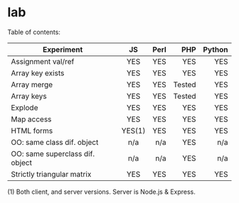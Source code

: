 lab
===
Table of contents:

| Experiment                      | JS        | Perl      | PHP       | Python    |
| ---------------------------     |:---------:| ---------:| ---------:| ---------:|
| Assignment val/ref              | YES       | YES       | YES       | YES       |
| Array key exists                | YES       | YES       | YES       | YES       |
| Array merge                     | YES       | YES       | Tested    | YES       |
| Array keys                      | YES       | YES       | Tested    | YES       |
| Explode                         | YES       | YES       | YES       | YES       |
| Map access                      | YES       | YES       | YES       | YES       |
| HTML forms                      | YES(1)    | YES       | YES       | YES       |
| OO: same class dif. object      | n/a       | n/a       | YES       | n/a       |
| OO: same superclass dif. object | n/a       | n/a       | YES       | n/a       |
| Strictly triangular matrix      | YES       | YES       | YES       | YES       |

(1) Both client, and server versions. Server is Node.js & Express.
